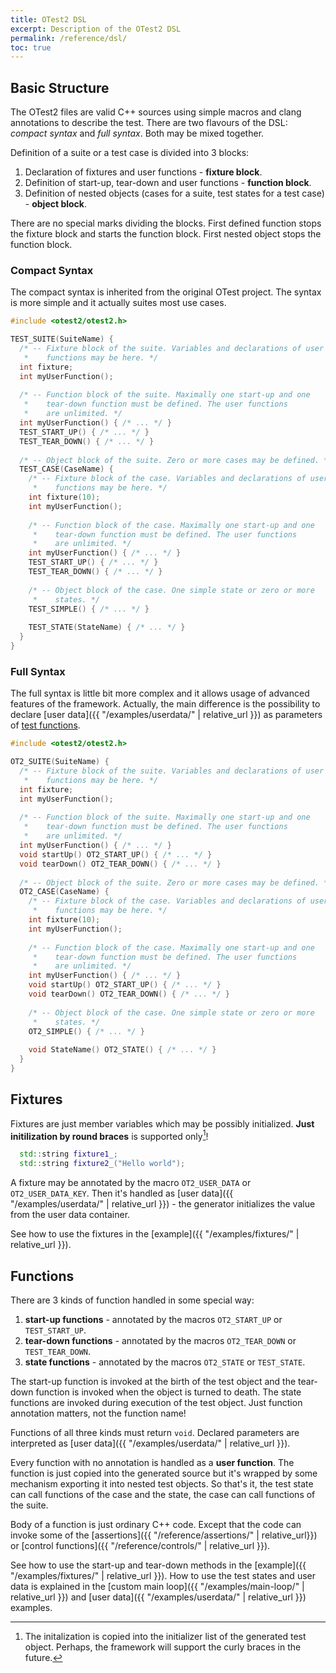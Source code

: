```yaml
---
title: OTest2 DSL
excerpt: Description of the OTest2 DSL
permalink: /reference/dsl/
toc: true
---
```


## Basic Structure

The OTest2 files are valid C++ sources using simple macros and clang annotations
to describe the test. There are two flavours of the DSL: _compact syntax_
and _full syntax_. Both may be mixed together.

Definition of a suite or a test case is divided into 3 blocks:
  1. Declaration of fixtures and user functions - **fixture block**.
  2. Definition of start-up, tear-down and user functions - **function block**.
  3. Definition of nested objects (cases for a suite, test states for
     a test case) - **object block**.
     
There are no special marks dividing the blocks. First defined function
stops the fixture block and starts the function block. First nested
object stops the function block. 

### Compact Syntax

The compact syntax is inherited from the original OTest project. The syntax
is more simple and it actually suites most use cases.
 
```c++
#include <otest2/otest2.h>

TEST_SUITE(SuiteName) {
  /* -- Fixture block of the suite. Variables and declarations of user
   *    functions may be here. */
  int fixture;
  int myUserFunction();
  
  /* -- Function block of the suite. Maximally one start-up and one
   *    tear-down function must be defined. The user functions
   *    are unlimited. */
  int myUserFunction() { /* ... */ }
  TEST_START_UP() { /* ... */ }
  TEST_TEAR_DOWN() { /* ... */ }
  
  /* -- Object block of the suite. Zero or more cases may be defined. */
  TEST_CASE(CaseName) {
    /* -- Fixture block of the case. Variables and declarations of user
     *    functions may be here. */
    int fixture(10);
    int myUserFunction();
    
    /* -- Function block of the case. Maximally one start-up and one
     *    tear-down function must be defined. The user functions
     *    are unlimited. */
    int myUserFunction() { /* ... */ }
    TEST_START_UP() { /* ... */ }
    TEST_TEAR_DOWN() { /* ... */ }
    
    /* -- Object block of the case. One simple state or zero or more
     *    states. */
    TEST_SIMPLE() { /* ... */ }
    
    TEST_STATE(StateName) { /* ... */ }
  }
}
```

### Full Syntax

The full syntax is little bit more complex and it allows usage of advanced
features of the framework. Actually, the main difference is the possibility
to declare [user data]({{ "/examples/userdata/" | relative_url }}) as parameters
of [test functions](#test-functions).

```c++
#include <otest2/otest2.h>

OT2_SUITE(SuiteName) {
  /* -- Fixture block of the suite. Variables and declarations of user
   *    functions may be here. */
  int fixture;
  int myUserFunction();
  
  /* -- Function block of the suite. Maximally one start-up and one
   *    tear-down function must be defined. The user functions
   *    are unlimited. */
  int myUserFunction() { /* ... */ }
  void startUp() OT2_START_UP() { /* ... */ }
  void tearDown() OT2_TEAR_DOWN() { /* ... */ }
  
  /* -- Object block of the suite. Zero or more cases may be defined. */
  OT2_CASE(CaseName) {
    /* -- Fixture block of the case. Variables and declarations of user
     *    functions may be here. */
    int fixture(10);
    int myUserFunction();
    
    /* -- Function block of the case. Maximally one start-up and one
     *    tear-down function must be defined. The user functions
     *    are unlimited. */
    int myUserFunction() { /* ... */ }
    void startUp() OT2_START_UP() { /* ... */ }
    void tearDown() OT2_TEAR_DOWN() { /* ... */ }
    
    /* -- Object block of the case. One simple state or zero or more
     *    states. */
    OT2_SIMPLE() { /* ... */ }
    
    void StateName() OT2_STATE() { /* ... */ }
  }
}
```

## Fixtures

Fixtures are just member variables which may be possibly initialized. **Just
initilization by round braces** is supported only[^1]!

```c++
  std::string fixture1_;
  std::string fixture2_("Hello world");
```

A fixture may be annotated by the macro `OT2_USER_DATA` or `OT2_USER_DATA_KEY`.
Then it's handled as [user data]({{ "/examples/userdata/" | relative_url }}) -
the generator initializes the value from the user data container. 

See how to use the fixtures in the [example]({{ "/examples/fixtures/" | relative_url }}).

## Functions

There are 3 kinds of function handled in some special way:

  1. **start-up functions** - annotated by the macros `OT2_START_UP` or
     `TEST_START_UP`.
  2. **tear-down functions** - annotated by the macros `OT2_TEAR_DOWN` or
     `TEST_TEAR_DOWN`.
  3. **state functions** - annotated by the macros `OT2_STATE` or
     `TEST_STATE`.

The start-up function is invoked at the birth of the test object and
the tear-down function is invoked when the object is turned to death.
The state functions are invoked during execution of the test object.
Just function annotation matters, not the function name!

Functions of all three kinds must return `void`. Declared parameters are
interpreted as [user data]({{ "/examples/userdata/" | relative_url }}).

Every function with no annotation is handled as a **user function**. The function
is just copied into the generated source but it's wrapped by some mechanism
exporting it into nested test objects. So that's it, the test state
can call functions of the case and the state, the case can call functions
of the suite. 

Body of a function is just ordinary C++ code. Except that the code can
invoke some of the [assertions]({{ "/reference/assertions/" | relative_url}})
or [control functions]({{ "/reference/controls/" | relative_url }}).

See how to use the start-up and tear-down methods in
the [example]({{ "/examples/fixtures/" | relative_url }}).
How to use the test states and user data is explained in the 
[custom main loop]({{ "/examples/main-loop/" | relative_url }})
and [user data]({{ "/examples/userdata/" | relative_url }}) examples. 

[^1]: The initalization is copied into the initializer list of the generated
      test object. Perhaps, the framework will support the curly braces in
      the future.

